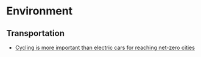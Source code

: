 # Environment

## Transportation

- [Cycling is more important than electric cars for reaching net-zero cities](https://news.ycombinator.com/item?id=26728216)
